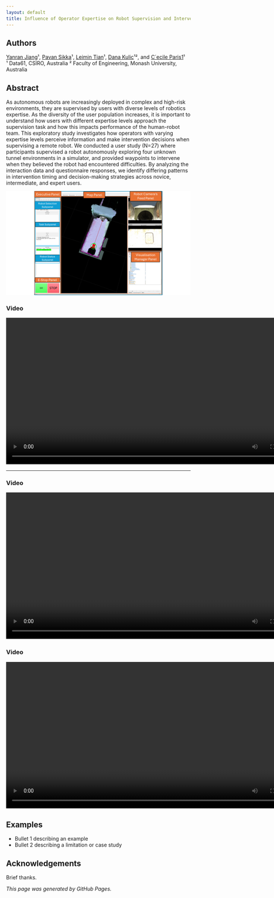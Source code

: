 ```yaml
---
layout: default
title: Influence of Operator Expertise on Robot Supervision and Intervention
---
```





## Authors
[Yanran Jiang](#)¹, [Pavan Sikka](#)¹, [Leimin Tian](#)¹, [Dana Kulic](#)¹², and [C´ecile Paris1](#)¹  
¹ Data61, CSIRO, Australia
² Faculty of Engineering, Monash University, Australia

## Abstract
As autonomous robots are increasingly deployed in complex and high-risk environments, they are supervised by users with diverse levels of robotics expertise. As the diversity of the user population increases, it is important to understand how users with different expertise levels approach the supervision task and how this impacts performance of the human-robot team. This exploratory study investigates how operators with varying expertise levels perceive information and make intervention decisions when supervising a remote robot. We conducted a user study (N=27) where participants supervised a robot autonomously exploring four unknown tunnel environments in a simulator, and provided waypoints to intervene when they believed the robot had encountered difficulties. By analyzing the interaction data and questionnaire responses, we identify differing patterns in intervention timing and decision-making strategies across novice, intermediate, and expert users. 

![Fig. 1: Diagram of the proposed system.](assets/Fig_interface.png)

### Video
<video controls width="800">
  <source src="assets/Operator_Expertise_video.mp4" type="video/mp4">
  Your browser does not support the video tag.
</video>

---
### Video
<video controls width="800">
  <source src="assets/Recording of Scenario 1.mp4" type="video/mp4">
  Your browser does not support the video tag.
</video>

### Video
<video controls width="800">
  <source src="assets/Recording of Scenario 2.mp4" type="video/mp4">
  Your browser does not support the video tag.
</video>

## Examples
- Bullet 1 describing an example
- Bullet 2 describing a limitation or case study

## Acknowledgements
Brief thanks.

*This page was generated by GitHub Pages.*
